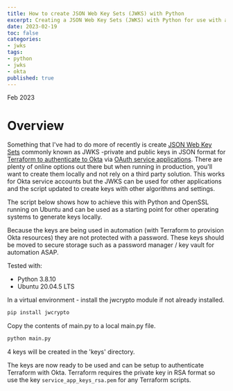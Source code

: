 ```yaml
---
title: How to create JSON Web Key Sets (JWKS) with Python
excerpt: Creating a JSON Web Key Sets (JWKS) with Python for use with an Okta service application to authenticate with Terraform.
date: 2023-02-19
toc: false
categories:
- jwks
tags:
- python
- jwks
- okta
published: true
---
```

Feb 2023

# Overview

Something that I've had to do more of recently is create [JSON Web Key Sets](https://auth0.com/docs/secure/tokens/json-web-tokens/json-web-key-sets) commonly known as JWKS -private and public keys in JSON format for [Terraform to authenticate to Okta](https://registry.terraform.io/providers/okta/okta/latest/docs) via [OAuth service applications](https://developer.okta.com/docs/guides/implement-oauth-for-okta-serviceapp/main/). There are plenty of online options out there but when running in production, you'll want to create them locally and not rely on a third party solution. This works for Okta service accounts but the JWKS can be used for other applications and the script updated to create keys with other algorithms and settings.

The script below shows how to achieve this with Python and OpenSSL running on Ubuntu and can be used as a starting point for other operating systems to generate keys locally.

Because the keys are being used in automation (with Terraform to provision Okta resources) they are not protected with a password. These keys should be moved to secure storage such as a password manager / key vault for automation ASAP.

Tested with:

- Python 3.8.10
- Ubuntu 20.04.5 LTS

In a virtual environment - install the jwcrypto module if not already installed.

```bash
pip install jwcrypto
```

Copy the contents of main.py to a local main.py file.

<script src="https://gist.github.com/MatthewJDavis/bca7426df03eb74695b206a7201869f1.js"></script>

```bash
python main.py
```

4 keys will be created in the 'keys' directory.

The keys are now ready to be used and can be setup to authenticate Terraform with Okta. Terraform requires the private key in RSA format so use the key ```service_app_keys_rsa.pem``` for any Terraform scripts.
